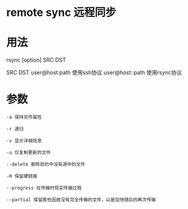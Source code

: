 # remote sync 远程同步

# 用法

rsync [option] SRC DST

SRC DST
	user@host:path 使用ssh协议
	user@host::path 使用rsync协议
	
# 参数

	-a 保持文件属性

	-r 递归

	-v 显示详细信息

	-u 仅复制更新的文件

	--delete 删除目的中没有源中的文件

	-H 保留硬链接

	--progress 在传输时现实传输过程

	--partial 保留那些因故没有完全传输的文件，以是加快随后的再次传输

